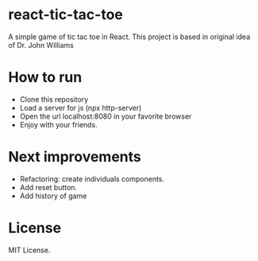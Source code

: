 # react-tic-tac-toe
A simple game of tic tac toe in React. This project is based in original idea of Dr. John Williams

# How to run
- Clone this repository
- Load a server for js (npx http-server)
- Open the url localhost:8080 in your favorite browser
- Enjoy with your friends.

# Next improvements
- Refactoring: create individuals components.
- Add reset button.
- Add history of game

# License
MIT License.

